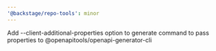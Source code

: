 ```yaml
---
'@backstage/repo-tools': minor
---
```


Add --client-additional-properties option to generate command to pass properties to @openapitools/openapi-generator-cli
